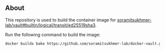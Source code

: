 ## About

This repository is used to build the container image for [soramitsukhmer-lab/vault#builtin/logical/transit/ed25519sha3](https://github.com/soramitsukhmer-lab/vault/tree/builtin/logical/transit/ed25519sha3).

Run the following command to build the image:
```bash
docker buildx bake https://github.com/soramitsukhmer-lab/docker-vault.git\#main
```
